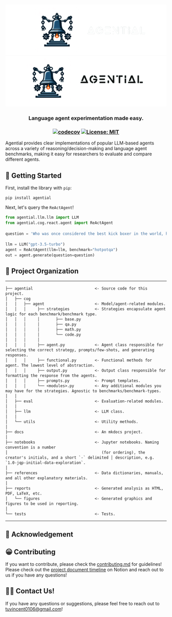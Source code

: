 
<h3 align="center">
  <img
    src="https://raw.githubusercontent.com/agential-ai/.github/main/profile/banner_dark.svg#gh-dark-mode-only"
  />
  <img
    src="https://raw.githubusercontent.com/agential-ai/.github/main/profile/banner_light.svg#gh-light-mode-only"
  />
</h3>


<h3 align="center">Language agent experimentation made easy.</h3>

<h3 align="center">

[![codecov](https://codecov.io/gh/agential-ai/agential/branch/main/graph/badge.svg)](https://codecov.io/gh/agential-ai/agential)
[![License: MIT](https://img.shields.io/badge/License-MIT-yellow.svg)](https://opensource.org/licenses/MIT)

</h3>

Agential provides clear implementations of popular LLM-based agents across a variety of reasoning/decision-making and language agent benchmarks, making it easy for researchers to evaluate and compare different agents.

## 🤔 Getting Started 

First, install the library with `pip`:

```
pip install agential
```

Next, let's query the `ReActAgent`!

```python
from agential.llm.llm import LLM
from agential.cog.react.agent import ReActAgent

question = 'Who was once considered the best kick boxer in the world, however he has been involved in a number of controversies relating to his "unsportsmanlike conducts" in the sport and crimes of violence outside of the ring?'

llm = LLM("gpt-3.5-turbo")
agent = ReActAgent(llm=llm, benchmark="hotpotqa")
out = agent.generate(question=question)
```


## 🧭 Project Organization

------------

    ├── agential                           <- Source code for this project.
    │   ├── cog   
    │   │   ├── agent                      <- Model/agent-related modules.
    │   │   │     ├── strategies           <- Strategies encapsulate agent logic for each benchmark/benchmark type.
    │   │   │     │       ├── base.py  
    │   │   │     │       ├── qa.py
    │   │   │     │       ├── math.py
    │   │   │     │       └── code.py
    │   │   │     │
    │   │   │     ├── agent.py             <- Agent class responsible for selecting the correct strategy, prompts/few-shots, and generating responses.
    │   │   │     ├── functional.py        <- Functional methods for agent. The lowest level of abstraction.
    │   │   │     ├── output.py            <- Output class responsible for formatting the response from the agents.
    │   │   │     ├── prompts.py           <- Prompt templates.
    │   │   │     └── <modules>.py         <- Any additional modules you may have for the strategies. Agnostic to benchmarks/benchmark-types.
    │   │
    │   ├── eval                           <- Evaluation-related modules.
    │   │
    │   ├── llm                            <- LLM class.
    │   │
    │   └── utils                          <- Utility methods.
    │       
    ├── docs                               <- An mkdocs project.
    │
    ├── notebooks                          <- Jupyter notebooks. Naming convention is a number 
    │                                         (for ordering), the creator's initials, and a short `-` delimited │ description, e.g. `1.0-jqp-initial-data-exploration`.
    │  
    ├── references                         <- Data dictionaries, manuals, and all other explanatory materials.
    │
    ├── reports                            <- Generated analysis as HTML, PDF, LaTeX, etc.
    │   └── figures                        <- Generated graphics and figures to be used in reporting.
    │
    └── tests                              <- Tests.

---------

## 🙏 Acknowledgement

## 😀 Contributing

If you want to contribute, please check the [contributing.md](https://github.com/alckasoc/agential/blob/main/CONTRIBUTING.md) for guidelines!
Please check out the [project document timeline](https://equatorial-jobaria-9ad.notion.site/Project-Lifecycle-Management-70d65e9a76eb4c86b6aed007f717aa41?pvs=4) on Notion and reach out to us if you have any questions!

## 😶‍🌫️ Contact Us!

If you have any questions or suggestions, please feel free to reach out to tuvincent0106@gmail.com!